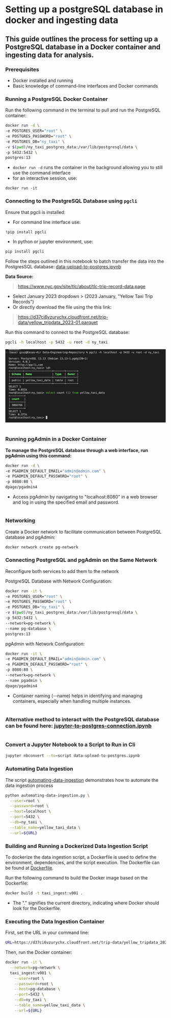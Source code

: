 # Setting up a postgreSQL database in docker and ingesting data

## This guide outlines the process for setting up a PostgreSQL database in a Docker container and ingesting data for analysis.

### Prerequisites
- Docker installed and running
- Basic knowledge of command-line interfaces and Docker commands

### Running a PostgreSQL Docker Container

Run the following command in the terminal to pull and run the PostgreSQL container:
```bash
docker run -d \
-e POSTGRES_USER="root" \
-e POSTGRES_PASSWORD="root" \
-e POSTGRES_DB="ny_taxi" \
-v $(pwd)/ny_taxi_postgres_data:/var/lib/postgresql/data \
-p 5432:5432 \
postgres:13
```
- `docker run -d` runs the container in the background allowing you to still use the command interface
- for an interactive session, use: 
```
docker run -it
```

### Connecting to the PostgreSQL Database using `pgcli`

Ensure that pgcli is installed:
- For command line interface use:
```bash
!pip install pgcli
```
- In python or jupyter environment, use:
```bash
pip install pgcli
```
Follow the steps outlined in this notebook to batch transfer the data into the PostgresSQL database:
[data-upload-to-postgres.ipynb](data-upload-to-postgres.ipynb)

**Data Source:**
> https://www.nyc.gov/site/tlc/about/tlc-trip-record-data.page

- Select January 2023 dropdown > (2023 January, "Yellow Taxi Trip Records")
- Or directly download the file using the this link:
> https://d37ci6vzurychx.cloudfront.net/trip-data/yellow_tripdata_2023-01.parquet


Run this command to connect to the PostgreSQL database:
```bash
pgcli -h localhost -p 5432 -u root -d ny_taxi 
```
![Image](data/images/terminal.png)

#
### Running pgAdmin in a Docker Container
**To manage the PostgreSQL database through a web interface, run pgAdmin using this command:**
```bash
docker run -d \
-e PGADMIN_DEFAULT_EMAIL="admin@admin.com" \
-e PGADMIN_DEFAULT_PASSWORD="root" \
-p 8080:80 \
dpage/pgadmin4
```
- Access pgAdmin by navigating to "localhost:8080" in a web browser and log in using the specified email and password.
#

### Networking
Create a Docker network to facilitate communication between PostgreSQL database and pgAdmin:
```bash
docker network create pg-network
```

### Connecting PostgreSQL and pgAdmin on the Same Network

Reconfigure both services to add them to the network

PostgreSQL Database with Network Configuration:
```bash
docker run -it \
-e POSTGRES_USER="root" \
-e POSTGRES_PASSWORD="root" \
-e POSTGRES_DB="ny_taxi" \
-v $(pwd)/ny_taxi_postgres_data:/var/lib/postgresql/data \
-p 5432:5432 \
--network=pg-network \
--name pg-database \
postgres:13
```

pgAdmin with Network Configuration:
```bash
docker run -it \
-e PGADMIN_DEFAULT_EMAIL="admin@admin.com" \
-e PGADMIN_DEFAULT_PASSWORD="root" \
-p 8080:80 \
--network=pg-network \
--name pgadmin \
dpage/pgadmin4
```
- Container naming (--name) helps in identifying and managing containers, especially when handling multiple instances.
#
### Alternative method to interact with the PostgreSQL database can be found here: [jupyter-to-postgres-connection.ipynb](jupyter-to-postgres-connection.ipynb)
#

### Convert a Jupyter Notebook to a Script to Run in Cli
```bash
jupyter nbconvert --to=script data-upload-to-postgres.ipynb
```

### Automating Data Ingestion
The script [automating-data-ingestion](/Data-Engineering-Repository/docker_sql/automating-data-ingestion.py) demonstrates how to automate the data ingestion process
```bash
python automating-data-ingestion.py \
  --user=root \
  --password=root \
  --host=localhost \
  --port=5432 \
  --db=ny_taxi \
  --table_name=yellow_taxi_data \
  --url=${URL}
```

### Building and Running a Dockerized Data Ingestion Script
To dockerize the data ingestion script, a Dockerfile is used to define the environment, dependencies, and the script execution. The Dockerfile can be found at [Dockerfile](/Data-Engineering-Repository/docker_sql/Dockerfile).

Run the following command to build the Docker image based on the Dockerfile:
```bash
docker build -t taxi_ingest:v001 .
```
- The "." signifies the current directory, indicating where Docker should look for the Dockerfile.

### Executing the Data Ingestion Container
First, set the URL in your command line:
```bash
URL=https://d37ci6vzurychx.cloudfront.net/trip-data/yellow_tripdata_2023-01.parquet
```
Then, run the Docker container:
```bash
docker run -it \
  --network=pg-network \
  taxi_ingest:v001 \
    --user=root \
    --password=root \
    --host=pg-database \
    --port=5432 \
    --db=ny_taxi \
    --table_name=yellow_taxi_data \
    --url=${URL}
```
